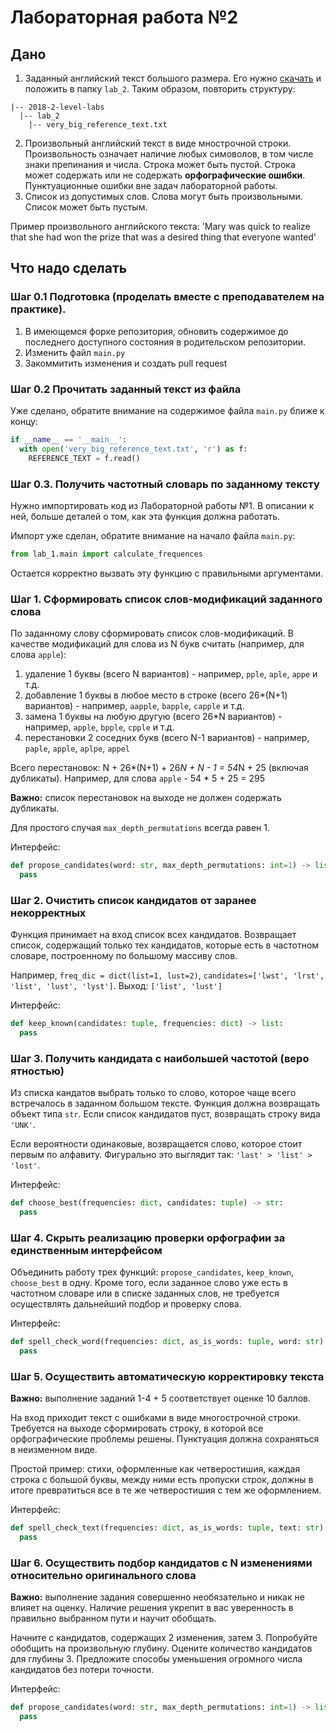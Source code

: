 # Лабораторная работа №2

## Дано
1. Заданный английский текст большого размера.
Его нужно
[скачать](https://www.dropbox.com/s/47pl6kpbdedofbv/very_big_reference_text.txt?dl=0)
и положить в папку `lab_2`. Таким образом, повторить структуру:
```
|-- 2018-2-level-labs
  |-- lab_2
    |-- very_big_reference_text.txt
```
2. Произвольный английский текст в виде мнострочной строки.
Произвольность означает наличие любых симоволов, в том числе знаки
препинания и числа. Строка может быть пустой. Строка может содержать или
не содержать **орфографические ошибки**. Пунктуационные ошибки вне
задач лабораторной работы.
3. Список из допустимых слов. Слова могут быть произвольными. Список
может быть пустым.

Пример произвольного английского текста: 'Mary was quick to realize that
she had won the prize that was a desired thing that everyone wanted'

## Что надо сделать

### Шаг 0.1 Подготовка (проделать вместе с преподавателем на практике).

1. В имеющемся форке репозитория, обновить содержимое до последнего доступного
состояния в родительском репозитории.
2. Изменить файл `main.py`
3. Закоммитить изменения и создать pull request

### Шаг 0.2 Прочитать заданный текст из файла

Уже сделано, обратите внимание на содержимое файла `main.py` ближе к
концу:
```python
if __name__ == '__main__':
  with open('very_big_reference_text.txt', 'r') as f:
    REFERENCE_TEXT = f.read()
```

### Шаг 0.3. Получить частотный словарь по заданному тексту

Нужно импортировать код из Лабораторной работы №1. В описании к ней,
больше деталей о том, как эта функция должна работать.

Импорт уже сделан, обратите внимание на начало файла `main.py`:
```python
from lab_1.main import calculate_frequences
```

Остается корректно вызвать эту функцию с правильными аргументами.

### Шаг 1. Сформировать список слов-модификаций заданного слова

По заданному слову сформировать список слов-модификаций. В качестве
модификаций для слова из N букв считать (например, для слова `apple`):
1. удаление 1 буквы (всего N вариантов) - например, `pple`, `aple`,
`appe` и т.д.
2. добавление 1 буквы в любое место в строке (всего 26*(N+1) вариантов)
\- например, `aapple`, `bapple`, `capple` и т.д.
3. замена 1 буквы на любую другую (всего 26*N вариантов) - например,
`apple`, `bpple`, `cpple` и т.д.
4. перестановки 2 соседних букв (всего N-1 вариантов) - например,
`paple`, `apple`, `aplpe`, `appel`

Всего перестановок: N + 26*(N+1) + 26*N + N - 1 = 54*N + 25
(включая дубликаты).
Например, для слова `apple` - 54 * 5 + 25 = 295

**Важно:** список перестановок на выходе не должен содержать дубликаты.

Для простого случая `max_depth_permutations` всегда равен 1.

Интерфейс: 
```py
def propose_candidates(word: str, max_depth_permutations: int=1) -> list:
  pass
```

### Шаг 2. Очистить список кандидатов от заранее некорректных

Функция принимает на вход список всех кандидатов. Возвращает список, содержащий только тех кандидатов, которые есть в частотном словаре, построенному по большому массиву слов.

Например, `freq_dic = dict(list=1, lust=2)`,
`candidates=['lwst', 'lrst', 'list', 'lust', 'lyst']`. Выход:
`['list', 'lust']`


Интерфейс: 
```py
def keep_known(candidates: tuple, frequencies: dict) -> list:
  pass
```


### Шаг 3. Получить кандидата с наибольшей частотой (веро   ятностью)

Из списка кандатов выбрать только то слово, которое чаще всего
встречалось в заданном большом тексте. Функция должна возвращать объект
типа `str`. Если список кандидатов пуст, возвращать строку вида `'UNK'`.

Если вероятности одинаковые, возвращается слово, которое стоит первым по алфавиту. 
Фигурально это выглядит так: `'last' > 'list' > 'lost'`.

Интерфейс: 
```py
def choose_best(frequencies: dict, candidates: tuple) -> str:
  pass
```

### Шаг 4. Скрыть реализацию проверки орфографии за единственным интерфейсом

Объединить работу трех функций: `propose_candidates`, `keep_known`,
`choose_best` в одну. Кроме того,
если заданное слово уже есть в частотном словаре или в списке заданных слов, не требуется
осуществлять дальнейший подбор и проверку слова.

Интерфейс:
```py
def spell_check_word(frequencies: dict, as_is_words: tuple, word: str) -> str:
  pass
```

### Шаг 5. Осуществить автоматическую корректировку текста

**Важно:** выполнение заданий 1-4 + 5 соответствует оценке 10 баллов.

На вход приходит текст с ошибками в виде многострочной строки.
Требуется на выходе сформировать строку, в которой все орфографические
проблемы решены. Пунктуация должна сохраняться в неизменном виде.

Простой пример: стихи, оформленные как четверостишия, каждая строка с большой буквы, между ними есть
пропуски строк, должны в итоге превратиться все в те же четверостишия с тем же оформлением.

Интерфейс:
```py
def spell_check_text(frequencies: dict, as_is_words: tuple, text: str) -> str:
  pass
```

### Шаг 6. Осуществить подбор кандидатов с N изменениями относительно оригинального слова

**Важно:** выполнение задания совершенно необязательно и никак не влияет на оценку.
Наличие решения укрепит в вас уверенность в правильно выбранном пути и научит
обобщать. 

Начните с кандидатов, содержащих 2 изменения, затем 3. Попробуйте обобщить на
произвольную глубину. Оцените количество кандидатов для глубины 3.
Предложите способы уменьшения огромного числа кандидатов без потери точности.

Интерфейс:
```py
def propose_candidates(word: str, max_depth_permutations: int=1) -> list:
  pass
```
